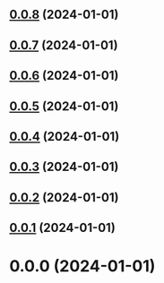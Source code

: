 ## [0.0.8](https://github.com/MohamedBechirMejri/js-ext/compare/v0.0.7...v0.0.8) (2024-01-01)



## [0.0.7](https://github.com/MohamedBechirMejri/js-ext/compare/v0.0.6...v0.0.7) (2024-01-01)



## [0.0.6](https://github.com/MohamedBechirMejri/js-ext/compare/v0.0.5...v0.0.6) (2024-01-01)



## [0.0.5](https://github.com/MohamedBechirMejri/js-ext/compare/v0.0.4...v0.0.5) (2024-01-01)



## [0.0.4](https://github.com/MohamedBechirMejri/js-ext/compare/v0.0.3...v0.0.4) (2024-01-01)



## [0.0.3](https://github.com/MohamedBechirMejri/js-ext/compare/v0.0.2...v0.0.3) (2024-01-01)



## [0.0.2](https://github.com/MohamedBechirMejri/js-ext/compare/v0.0.1...v0.0.2) (2024-01-01)



## [0.0.1](https://github.com/MohamedBechirMejri/js-ext/compare/v0.0.0...v0.0.1) (2024-01-01)



# 0.0.0 (2024-01-01)



